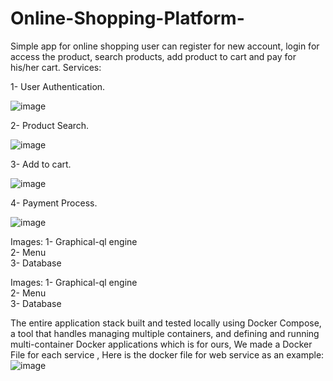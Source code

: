 # Online-Shopping-Platform-
Simple app for online shopping user can register for  new account, login for access the product, search  products, add product to cart and pay for his/her cart.
Services: 



1-	User Authentication.


![image](https://github.com/BadrAhmed05/Online-Shopping-Platform-/assets/93046762/41392c9c-1505-4c40-ba8f-5be25b69c9ef)

2-	Product Search.


![image](https://github.com/BadrAhmed05/Online-Shopping-Platform-/assets/93046762/b83584ce-1743-49ab-b5d9-99d3cd94ba37)

3-	Add to cart.


![image](https://github.com/BadrAhmed05/Online-Shopping-Platform-/assets/93046762/456d2d5f-c7a5-4ac3-af63-9e5ff8590cd0)

4-	Payment Process. 


![image](https://github.com/BadrAhmed05/Online-Shopping-Platform-/assets/93046762/694e196b-1c5e-48c3-8e3c-66c7e4e3b5d6)

Images: 
1-	Graphical-ql engine  
2-	Menu  
3-	Database  

Images: 
1-	Graphical-ql engine  
2-	Menu  
3-	Database  


The entire application stack built and tested locally using Docker Compose, a tool that handles managing multiple containers, and defining and running multi-container Docker applications which is for ours, We made a Docker File for each service , Here is the docker file for web service as an example: 
![image](https://github.com/BadrAhmed05/Online-Shopping-Platform-/assets/93046762/a907eae8-c14c-424c-a8ef-40f889e16a51)
